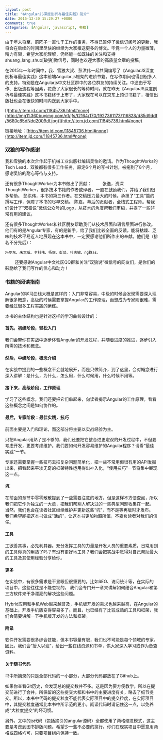 ```yaml
---
layout: post
title: "《AngularJS深度剖析与最佳实践》简介"
date: 2015-12-30 15:29:27 +0800
comments: true
categories: [Angular, javascript, 书籍]
---
```


由于年末将至，前阵子一直忙于工作的事务，不得已暂停了微信订阅号的更新，我将会在后续的时间里尽快的继续为大家推送更多的博文。毕竟一个人的力量微薄，精力有限，希望大家能理解，仍然能一如既往的关注和支持shuang_lang_shuo[破狼]微信号，同时也欢迎大家的高质量文章的投稿。


在2015年一年时间中，我、雪狼大叔、彭洪伟一起共同编写了《AngularJS深度剖析与最佳实践》这本前端Angular.js框架的进阶书籍。在写作期间也得到很多人的支持，特别是在Angularjs中文社区群中的各位群友的持续关注。中途由于写作、出版流程等因素，花费了大家很长的等待时间，就在昨天《AngularJS深度剖析与最佳实践》这本书籍终于上市了，大家现在可以在京东上预订书籍了，相信出版社也会在很快的时间内送到大家手中。

[![http://item.jd.com/11845736.html#none](http://img11.360buyimg.com/n1/jfs/t2164/170/1927361173/116828/d85d9ddf/5680e85dNdd2009df.jpg)](http://item.jd.com/11845736.html#none)

链接地址：[http://item.jd.com/11845736.html#none](http://item.jd.com/11845736.html#none)

### 双狼的写作感谢

我和雪狼的本次合作起于机械工业出版社编辑吴怡的邀请。作为ThoughtWorks的Tech Lead，双狼都有很多工作任务，原定6个月的写书计划，被拖到了8个月，感谢吴怡的耐心等待与支持。

还有很多ThoughtWorker为本书做出了贡献：
　　
	张逸，资深ThoughtWorker，很多技术书籍的作者或译者。一直在鼓励我们，并给了我们很多帮助。
	彭洪伟，本书的第三作者。在交稿压力最大的时候，承担了“工具”篇的撰写工作，保障了本书的尽早交稿。
	陈嘉，幕后的贡献者，全栈式工程师。帮我们设计了“双狼说”微信公众号的Logo，从技术的角度帮我们审稿，并提了一些非常有用的建议。

还有很多ThoughtWorker和社区朋友帮助我们从技术层面和语言层面进行修改。他们有的是Angular专家，有的是新手，给了我们比较全面的反馈。能将枯燥、乏味的技术平易近人地展现在这本书中，一定要感谢他们所作出的奉献。他们是（排名不分先后）：
	
	冯尔东、朱本威、李科伟、杨琛、彭琰、叶志敏、ng群as。
　　
还要感谢Angular中文社区QQ群和关注“双狼说”微信号的网友们，是你们的鼓励给了我们写作的信心和动力！

### 书籍的阅读指南

Angular的学习曲线大概是这样的：入门非常容易，中级的时候会发现需要深入理解很多概念，高级的时候需要掌握Angular的工作原理，而想成为专家则很难，需要经过很多工程实践的磨练。

本书的主体结构也是针对这样的学习曲线设计的：

#### 首先，初级阶段，轻松入门

我们会带你在实战中逐步体验Angular的开发过程，并随着进度的推进，逐步引入所需的技术和概念。

#### 然后，中级阶段，概念介绍

在实战中提到的一些概念不会就地展开，而是只做简介，到了这里，会对概念进行深入讲解：是什么，为什么，怎么用，什么时候用，什么时候不用等。

#### 接下来，高级阶段，工作原理

学习了这些概念，我们还要把它们串起来，向读者揭示Angular的工作原理，看看这些概念之间是如何协作的。

#### 最后，专家阶段：最佳实践，技巧

前面主要是入门和理论，而这部分将主要以实战经验为主。

只把Angular用熟了是不够的，我们还要把它整合进更宏观的开发过程中，不但要考虑开发，更要考虑维护。我们要如何开发容易维护的Angular程序？请看“最佳实践”一节。

专家还需要掌握一些技巧去把复杂问题简单化，把一些不常用但很有用的API发掘出来，把看起来平淡无奇的框架特性运用得出神入化，“使用技巧”一节将集中展现这一点。

#### 坑

在前面的章节中零零散散提到了一些需要注意的地方，但是这样不方便查阅，所以我们把它作为独立的一大章，把我们帮别人解决过的一些典型问题收集在一起。
当然，我们也会在读者社区继续维护并更新这些“坑”，而不是等再版时才发布。
我们希望能把这本书做成“活的”，让这本书更加物超所值，不辜负读者对我们的信任。

#### 工具

工欲善其事，必先利其器。充分发挥工具的力量是开发人员的重要素质，日常用到的工具你真的用熟了吗？有没有更好地工具？我们会把实战中觉得对自己帮助最大的工具及其使用经验分享给你。

#### 更多

在实战中，有很多需求是不显眼但很重要的，比如SEO、访问统计等，在实际的项目中，这些往往是不能忽视的。
我们会专门开一章来讲解如何结合Angular和第三方软件来干净漂亮的解决这些问题。

Hybrid应用和手机Web越来越普及，手机版开发的需求也越来越高，在Angular的基础上，开发手机版变得容易多了。而且，也已经有了比较成熟的工具和框架，我们会简要讲解一下手机版开发的方法和框架。

#### 附录

软件开发需要很多综合技能，但本书容量有限，我们也不可能是每个领域的专家。因此，我们会“授人以渔”，给出一些在线资源和书单，供大家深入学习或作为备查资料。

#### 关于随书代码

书中所摘录的只是全部代码的一小部分，大部分代码都放在了Github上。

如果你查看Git历史，会发现总的提交数并不多。这是因为要方便教学，所以在提交前进行了合并。所保留的这些提交大都和书中的主要进度有关，略去了细节提交。所以，本书中代码的提交粒度不能代表实际项目中的提交粒度，在实际项目中，其提交粒度通常比本书中所示范的更小。阅读代码时请记住这一点，以免养成“大粒度提交”的坏习惯。

另外，文中的js代码（包括摘引的angular源码）全都使用了两格缩进模式，这主要是考虑到图书排版问题，希望少一些不必要的换行。你们在现实项目中愿意用两格或四格均可，只要项目组内保持一致。



